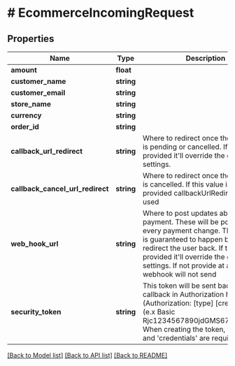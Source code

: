 # # EcommerceIncomingRequest

## Properties

Name | Type | Description | Notes
------------ | ------------- | ------------- | -------------
**amount** | **float** |  | [optional]
**customer_name** | **string** |  | [optional]
**customer_email** | **string** |  | [optional]
**store_name** | **string** |  | [optional]
**currency** | **string** |  | [optional]
**order_id** | **string** |  | [optional]
**callback_url_redirect** | **string** | Where to redirect once the payment is pending or cancelled. If this value is provided it&#39;ll override the general settings. |
**callback_cancel_url_redirect** | **string** | Where to redirect once the payment is cancelled. If this value is not provided callbackUrlRedirect will be used | [optional]
**web_hook_url** | **string** | Where to post updates about a payment. These will be posted with every payment change. This callback is guaranteed to happen before we redirect the user back. If this value is provided it&#39;ll override the general settings. If not provide at all - webhook will not send | [optional]
**security_token** | **string** | This token will be sent back with the callback in Authorization header. (Authorization:  [type] [credentials]  (e.x Basic Rjc1234567890jdGMS67890U78...)) When creating the token, both &#39;type&#39; and &#39;credentials&#39; are required. | [optional]

[[Back to Model list]](../../README.md#models) [[Back to API list]](../../README.md#endpoints) [[Back to README]](../../README.md)
